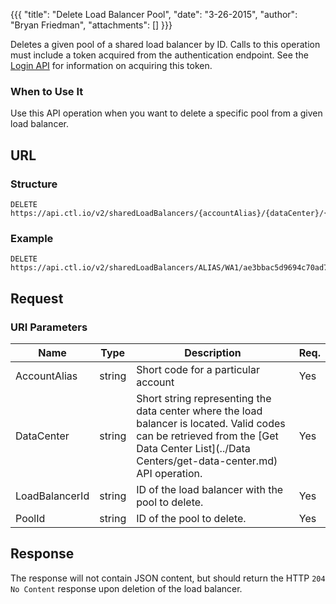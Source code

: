 {{{
  "title": "Delete Load Balancer Pool",
  "date": "3-26-2015",
  "author": "Bryan Friedman",
  "attachments": []
}}}

Deletes a given pool of a shared load balancer by ID. Calls to this operation must include a token acquired from the authentication endpoint. See the [Login API](../Authentication/login.md) for information on acquiring this token.

### When to Use It

Use this API operation when you want to delete a specific pool from a given load balancer.

## URL

### Structure

    DELETE https://api.ctl.io/v2/sharedLoadBalancers/{accountAlias}/{dataCenter}/{loadBalancerId}/pools/{poolId}

### Example

    DELETE https://api.ctl.io/v2/sharedLoadBalancers/ALIAS/WA1/ae3bbac5d9694c70ad7de062476ccb70/pools/2fa937bd20dd47c9b856376e9499c0c1

## Request

### URI Parameters

| Name | Type | Description | Req. |
| --- | --- | --- | --- |
| AccountAlias | string | Short code for a particular account | Yes |
| DataCenter | string | Short string representing the data center where the load balancer is located. Valid codes can be retrieved from the [Get Data Center List](../Data Centers/get-data-center.md) API operation. | Yes |
| LoadBalancerId | string | ID of the load balancer with the pool to delete. | Yes |
| PoolId | string | ID of the pool to delete. | Yes |

## Response

The response will not contain JSON content, but should return the HTTP `204 No Content` response upon deletion of the load balancer.
